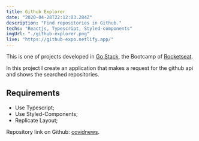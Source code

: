 ```yaml
---
title: Github Explorer
date: "2020-04-28T22:12:03.284Z"
description: "Find repositories in Github."
techs: "Reactjs, Typescript, Styled-components"
imgUrl: "./github-explorer.png"
live: "https://github-expo.netlify.app/"
---
```


This is one of projects developed in [Go Stack](https://rocketseat.com.br/gostack), the Bootcamp of [Rocketseat](https://rocketseat.com.br).

In this project I create an application that makes a request for the github api and shows the searched repositories.

## Requirements

- Use Typescript;
- Use Styled-Components;
- Replicate Layout;

Repository link on Github:
[covidnews](https://covidbreakingnews.netlify.app/).
